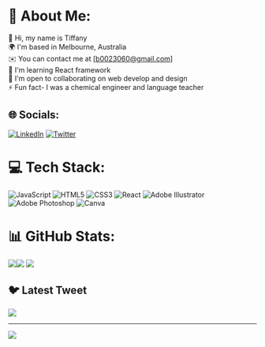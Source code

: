 # 💫 About Me:
👋 Hi, my name is Tiffany<br>🌍  I'm based in Melbourne, Australia<br> ✉️  You can contact me at [b0023060@gmail.com]<br> 🧠  I'm learning React framework<br> 🤝  I'm open to collaborating on web develop and design<br> ⚡  Fun fact- I was a chemical engineer and language teacher


## 🌐 Socials:
[![LinkedIn](https://img.shields.io/badge/LinkedIn-%230077B5.svg?logo=linkedin&logoColor=white)](https://www.linkedin.com/in/tiffany-lee-108277185/?locale=en_US) [![Twitter](https://img.shields.io/badge/Twitter-%231DA1F2.svg?logo=Twitter&logoColor=white)](https://twitter.com/CodeTiffanyL) 

# 💻 Tech Stack:
![JavaScript](https://img.shields.io/badge/javascript-%23323330.svg?style=for-the-badge&logo=javascript&logoColor=%23F7DF1E)  ![HTML5](https://img.shields.io/badge/html5-%23E34F26.svg?style=for-the-badge&logo=html5&logoColor=white) ![CSS3](https://img.shields.io/badge/css3-%231572B6.svg?style=for-the-badge&logo=css3&logoColor=white) ![React](https://img.shields.io/badge/react-%2320232a.svg?style=for-the-badge&logo=react&logoColor=%2361DAFB) ![Adobe Illustrator](https://img.shields.io/badge/adobeillustrator-%23FF9A00.svg?style=for-the-badge&logo=adobeillustrator&logoColor=white) ![Adobe Photoshop](https://img.shields.io/badge/adobephotoshop-%2331A8FF.svg?style=for-the-badge&logo=adobephotoshop&logoColor=white) ![Canva](https://img.shields.io/badge/Canva-%2300C4CC.svg?style=for-the-badge&logo=Canva&logoColor=white) 
# 📊 GitHub Stats:
![](https://github-readme-stats.vercel.app/api?username=tiffanyleecodes&theme=tokyonight&hide_border=false&include_all_commits=true&count_private=true)![](https://github-readme-stats.vercel.app/api/top-langs/?username=tiffanyleecodes&theme=tokyonight&hide_border=false&include_all_commits=true&count_private=true&layout=compact)
![](https://github-readme-streak-stats.herokuapp.com/?user=tiffanyleecodes&theme=tokyonight&hide_border=false)<br/>


## 🐦 Latest Tweet
[![](https://gtce.itsvg.in/api?username=CodeTiffanyL)](https://github.com/VishwaGauravIn/github-twitter-card-embed)

---
[![](https://visitcount.itsvg.in/api?id=tiffanyleecodes&icon=0&color=0)](https://visitcount.itsvg.in)

<!-- Proudly created with GPRM ( https://gprm.itsvg.in ) -->
